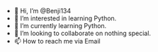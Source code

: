 - 👋 Hi, I’m @Benji134
- 👀 I’m interested in learning Python.
- 🌱 I’m currently learning Python.
- 💞️ I’m looking to collaborate on nothing special.
- 📫 How to reach me via Email

<!---
Benji134/Benji134 is a ✨ special ✨ repository because its `README.md` (this file) appears on your GitHub profile.
You can click the Preview link to take a look at your changes.
--->
